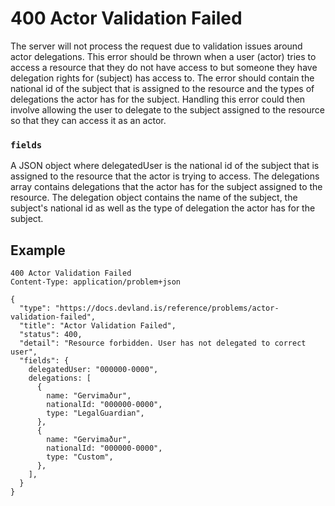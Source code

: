 # 400 Actor Validation Failed

The server will not process the request due to validation issues around actor delegations.
This error should be thrown when a user (actor) tries to access a resource that they do not have access to but someone they have delegation rights for (subject) has access to.
The error should contain the national id of the subject that is assigned to the resource and the types of delegations the actor has for the subject.
Handling this error could then involve allowing the user to delegate to the subject assigned to the resource so that they can access it as an actor.

### `fields`

A JSON object where delegatedUser is the national id of the subject that is assigned to the resource that the actor is trying to access.
The delegations array contains delegations that the actor has for the subject assigned to the resource.
The delegation object contains the name of the subject, the subject's national id as well as the type of delegation the actor has for the subject.

## Example

```
400 Actor Validation Failed
Content-Type: application/problem+json

{
  "type": "https://docs.devland.is/reference/problems/actor-validation-failed",
  "title": "Actor Validation Failed",
  "status": 400,
  "detail": "Resource forbidden. User has not delegated to correct user",
  "fields": {
    delegatedUser: "000000-0000",
    delegations: [
      {
        name: "Gervimaður",
        nationalId: "000000-0000",
        type: "LegalGuardian",
      },
      {
        name: "Gervimaður",
        nationalId: "000000-0000",
        type: "Custom",
      },
    ],
  }
}
```
